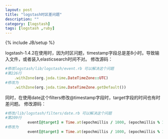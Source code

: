 ```yaml
---
layout: post
title: "logstash时区差问题"
description: ""
category: [logstash] 
tags: [logstash ,ruby]
---
```

{% include JB/setup %}

logstash-1.4.2在使用时，因为时区问题，timestamp字段总是差8小时。导致输入文件，或者装入elasticsearch时间不对。
修改源码：

```ruby
#修改logstash/lib/logstash/event.rb 可以解决这个问题
#第226行
	.withZone(org.joda.time.DateTimeZone::UTC)
#修改为
	.withZone(org.joda.time.DateTimeZone.getDefault())
```

同时，在使用date这个filters修改@timestamp字段时，target字段的时间也有时差问题。
修改源码：

```ruby
#修改/lib/logstash/filters/date.rb 可以解决这个问题
#第209行
          event[@target] = Time.at(epochmillis / 1000, (epochmillis % 1000) * 1000).utc
#修改为
          event[@target] = Time.at(epochmillis / 1000, (epochmillis % 1000) * 1000).getlocal
```



